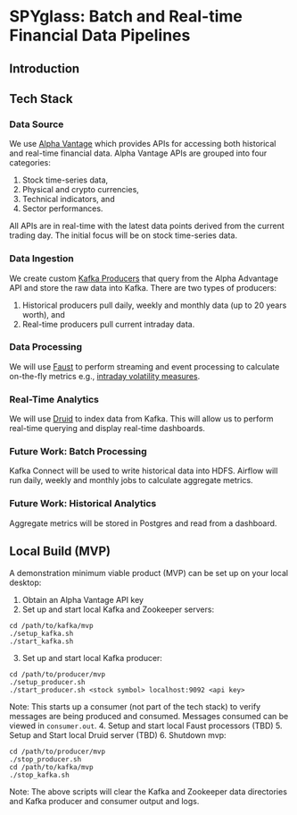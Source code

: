 # SPYglass: Batch and Real-time Financial Data Pipelines

## Introduction

## Tech Stack

### Data Source

We use [Alpha Vantage](https://www.alphavantage.co) which provides APIs for accessing both historical and real-time financial data. Alpha Vantage APIs are grouped into four categories:
1. Stock time-series data,
2. Physical and crypto currencies,
3. Technical indicators, and
4. Sector performances.

All APIs are in real-time with the latest data points derived from the current trading day. The initial focus will be on stock time-series data.

### Data Ingestion

We create custom [Kafka Producers](https://kafka.apache.org/10/javadoc/org/apache/kafka/clients/producer/KafkaProducer.html) that query from the Alpha Advantage API and store the raw data into Kafka. There are two types of producers:
1. Historical producers pull daily, weekly and monthly data (up to 20 years worth), and
2. Real-time producers pull current intraday data.

### Data Processing

We will use [Faust](https://github.com/robinhood/faust) to perform streaming and event processing to calculate on-the-fly metrics e.g., [intraday volatility measures](https://eranraviv.com/intraday-volatility-measures/).

### Real-Time Analytics

We will use [Druid](https://druid.apache.org/docs/latest/tutorials/index.html) to index data from Kafka. This will allow us to perform real-time querying and display real-time dashboards.

### Future Work: Batch Processing

Kafka Connect will be used to write historical data into HDFS. Airflow will run daily, weekly and monthly jobs to calculate aggregate metrics.

### Future Work: Historical Analytics

Aggregate metrics will be stored in Postgres and read from a dashboard.

## Local Build (MVP)

A demonstration minimum viable product (MVP) can be set up on your local desktop:

1. Obtain an Alpha Vantage API key
2. Set up and start local Kafka and Zookeeper servers:
```
cd /path/to/kafka/mvp
./setup_kafka.sh
./start_kafka.sh
```
3. Set up and start local Kafka producer:
```
cd /path/to/producer/mvp
./setup_producer.sh
./start_producer.sh <stock symbol> localhost:9092 <api key>
```
Note: This starts up a consumer (not part of the tech stack) to verify messages are being produced and consumed. Messages consumed can be viewed in `consumer.out`.
4. Setup and start local Faust processors (TBD)
5. Setup and Start local Druid server (TBD)
6. Shutdown mvp:
```
cd /path/to/producer/mvp
./stop_producer.sh
cd /path/to/kafka/mvp
./stop_kafka.sh
```
Note: The above scripts will clear the Kafka and Zookeeper data directories and Kafka producer and consumer output and logs.
